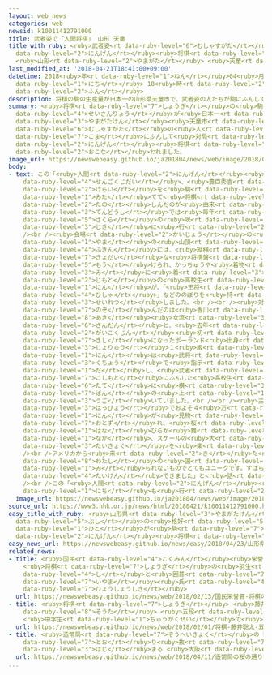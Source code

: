 ```yaml
---
layout: web_news
categories: web
newsid: k10011412791000
title: 武者姿で「人間将棋」 山形 天童
title_with_ruby: <ruby>武者姿<rt data-ruby-level="6">むしゃすがた</rt></ruby>で「<ruby>人間<rt
  data-ruby-level="2">にんげん</rt></ruby><ruby>将棋<rt data-ruby-level="7">しょうぎ</rt></ruby>」
  <ruby>山形<rt data-ruby-level="2">やまがた</rt></ruby> <ruby>天童<rt data-ruby-level="3">てんどう</rt></ruby>
last_modified_at: '2018-04-21T18:41:00+09:00'
datetime: 2018<ruby>年<rt data-ruby-level="1">ねん</rt></ruby>04<ruby>月<rt data-ruby-level="1">がつ</rt></ruby>21<ruby>日<rt
  data-ruby-level="1">にち</rt></ruby> 18<ruby>時<rt data-ruby-level="2">じ</rt></ruby>41<ruby>分<rt
  data-ruby-level="2">ふん</rt></ruby>
description: 将棋の駒の生産量が日本一の山形県天童市で、武者姿の人たちが駒にふんして対局する「人間将棋」が行われました。
summary: <ruby>将棋<rt data-ruby-level="7">しょうぎ</rt></ruby>の<ruby>駒<rt data-ruby-level="7">こま</rt></ruby>の<ruby>生産量<rt
  data-ruby-level="4">せいさんりょう</rt></ruby>が<ruby>日本一<rt data-ruby-level="1">にっぽんいち</rt></ruby>の<ruby>山形県<rt
  data-ruby-level="3">やまがたけん</rt></ruby><ruby>天童市<rt data-ruby-level="3">てんどうし</rt></ruby>で、<ruby>武者姿<rt
  data-ruby-level="6">むしゃすがた</rt></ruby>の<ruby>人<rt data-ruby-level="1">ひと</rt></ruby>たちが<ruby>駒<rt
  data-ruby-level="7">こま</rt></ruby>にふんして<ruby>対局<rt data-ruby-level="3">たいきょく</rt></ruby>する「<ruby>人間<rt
  data-ruby-level="2">にんげん</rt></ruby><ruby>将棋<rt data-ruby-level="7">しょうぎ</rt></ruby>」が<ruby>行<rt
  data-ruby-level="2">おこな</rt></ruby>われました。
image_url: https://newswebeasy.github.io/ja201804/news/web/image/2018/04/21/K10011412791_1804211812_1804211841_01_02.jpg
body:
- text: この「<ruby>人間<rt data-ruby-level="2">にんげん</rt></ruby><ruby>将棋<rt data-ruby-level="7">しょうぎ</rt></ruby>」は、<ruby>戦国時代<rt
    data-ruby-level="4">せんごくじだい</rt></ruby>、<ruby>豊臣秀吉<rt data-ruby-level="8">とよとみひでよし</rt></ruby>が<ruby>家来<rt
    data-ruby-level="2">けらい</rt></ruby>を<ruby>駒<rt data-ruby-level="7">こま</rt></ruby>に<ruby>見立<rt
    data-ruby-level="1">みた</rt></ruby>てて<ruby>将棋<rt data-ruby-level="7">しょうぎ</rt></ruby>を<ruby>楽<rt
    data-ruby-level="2">たの</rt></ruby>しんだのが<ruby>由来<rt data-ruby-level="3">ゆらい</rt></ruby>とされ、<ruby>天童市<rt
    data-ruby-level="3">てんどうし</rt></ruby>では<ruby>毎年<rt data-ruby-level="2">まいとし</rt></ruby>、<ruby>桜<rt
    data-ruby-level="5">さくら</rt></ruby>の<ruby>咲<rt data-ruby-level="7">さ</rt></ruby>く<ruby>時期<rt
    data-ruby-level="3">じき</rt></ruby>に<ruby>行<rt data-ruby-level="2">おこな</rt></ruby>われています。<br
    /><br /><ruby>会場<rt data-ruby-level="2">かいじょう</rt></ruby>の<ruby>舞鶴<rt data-ruby-level="7">まいづる</rt></ruby><ruby>山<rt
    data-ruby-level="1">やま</rt></ruby>の<ruby>山頂<rt data-ruby-level="6">さんちょう</rt></ruby><ruby>付近<rt
    data-ruby-level="4">ふきん</rt></ruby>には、<ruby>縦横<rt data-ruby-level="6">じゅうおう</rt></ruby>およそ１５メートルの<ruby>巨大<rt
    data-ruby-level="7">きょだい</rt></ruby>な<ruby>将棋盤<rt data-ruby-level="7">しょうぎばん</rt></ruby>が<ruby>設<rt
    data-ruby-level="5">もう</rt></ruby>けられ、かっちゅうや<ruby>着物<rt data-ruby-level="3">きもの</rt></ruby>を<ruby>身<rt
    data-ruby-level="3">み</rt></ruby>に<ruby>着<rt data-ruby-level="3">つ</rt></ruby>けた<ruby>地元<rt
    data-ruby-level="2">じもと</rt></ruby>の<ruby>高校生<rt data-ruby-level="2">こうこうせい</rt></ruby>４０<ruby>人<rt
    data-ruby-level="1">にん</rt></ruby>が、「<ruby>王将<rt data-ruby-level="6">おうしょう</rt></ruby>」や「<ruby>飛車<rt
    data-ruby-level="4">ひしゃ</rt></ruby>」などののぼりを<ruby>持<rt data-ruby-level="3">も</rt></ruby>って<ruby>整列<rt
    data-ruby-level="3">せいれつ</rt></ruby>しました。<br /><br /><ruby>対局<rt data-ruby-level="3">たいきょく</rt></ruby>に<ruby>臨<rt
    data-ruby-level="7">のぞ</rt></ruby>んだのは<ruby>香川<rt data-ruby-level="7">かがわ</rt></ruby><ruby>愛生<rt
    data-ruby-level="8">あき</rt></ruby><ruby>女流<rt data-ruby-level="3">じょりゅう</rt></ruby><ruby>三段<rt
    data-ruby-level="6">さんだん</rt></ruby>と、<ruby>去年<rt data-ruby-level="3">きょねん</rt></ruby>、<ruby>外国人<rt
    data-ruby-level="2">がいこくじん</rt></ruby><ruby>初<rt data-ruby-level="4">はつ</rt></ruby>のプロ<ruby>棋士<rt
    data-ruby-level="7">きし</rt></ruby>になったポーランド<ruby>出身<rt data-ruby-level="3">しゅっしん</rt></ruby>のカロリーナ・ステチェンスカ<ruby>女流<rt
    data-ruby-level="3">じょりゅう</rt></ruby>１<ruby>級<rt data-ruby-level="3">きゅう</rt></ruby>です。２<ruby>人<rt
    data-ruby-level="1">にん</rt></ruby>は<ruby>武将<rt data-ruby-level="6">ぶしょう</rt></ruby>になりきった<ruby>口調<rt
    data-ruby-level="3">くちょう</rt></ruby>で<ruby>指示<rt data-ruby-level="5">しじ</rt></ruby>を<ruby>出<rt
    data-ruby-level="1">だ</rt></ruby>し、<ruby>武者<rt data-ruby-level="5">むしゃ</rt></ruby>や<ruby>腰元<rt
    data-ruby-level="7">こしもと</rt></ruby>にふんした<ruby>高校生<rt data-ruby-level="2">こうこうせい</rt></ruby>たちが<ruby>縦<rt
    data-ruby-level="6">たて</rt></ruby>に<ruby>横<rt data-ruby-level="3">よこ</rt></ruby>にと<ruby>盤<rt
    data-ruby-level="7">ばん</rt></ruby>の<ruby>上<rt data-ruby-level="1">うえ</rt></ruby>を<ruby>動<rt
    data-ruby-level="3">うご</rt></ruby>いていました。<br /><br /><ruby>主催者<rt data-ruby-level="7">しゅさいしゃ</rt></ruby>の<ruby>発表<rt
    data-ruby-level="3">はっぴょう</rt></ruby>でおよそ４<ruby>万<rt data-ruby-level="2">まん</rt></ruby>５０００<ruby>人<rt
    data-ruby-level="1">にん</rt></ruby>が<ruby>見物<rt data-ruby-level="3">けんぶつ</rt></ruby>に<ruby>訪<rt
    data-ruby-level="7">おとず</rt></ruby>れ、<ruby>桜<rt data-ruby-level="5">さくら</rt></ruby>の<ruby>花<rt
    data-ruby-level="1">はな</rt></ruby>びらが<ruby>舞<rt data-ruby-level="7">ま</rt></ruby>う<ruby>中<rt
    data-ruby-level="1">なか</rt></ruby>、スケールの<ruby>大<rt data-ruby-level="1">おお</rt></ruby>きな<ruby>対局<rt
    data-ruby-level="3">たいきょく</rt></ruby>を<ruby>楽<rt data-ruby-level="2">たの</rt></ruby>しんでいました。<br
    /><br />アメリカから<ruby>来<rt data-ruby-level="2">き</rt></ruby>た<ruby>男性<rt data-ruby-level="5">だんせい</rt></ruby>は「<ruby>私<rt
    data-ruby-level="8">わたし</rt></ruby>の<ruby>国<rt data-ruby-level="2">くに</rt></ruby>では<ruby>見<rt
    data-ruby-level="1">み</rt></ruby>られないものでとてもユニークです。すばらしい<ruby>文化<rt data-ruby-level="3">ぶんか</rt></ruby>を<ruby>体験<rt
    data-ruby-level="4">たいけん</rt></ruby>できました」と<ruby>話<rt data-ruby-level="2">はな</rt></ruby>していました。<br
    /><br />この「<ruby>人間<rt data-ruby-level="2">にんげん</rt></ruby><ruby>将棋<rt data-ruby-level="7">しょうぎ</rt></ruby>」は２２<ruby>日<rt
    data-ruby-level="1">にち</rt></ruby>も<ruby>行<rt data-ruby-level="2">おこな</rt></ruby>われます。
  image_url: https://newswebeasy.github.io/ja201804/news/web/image/2018/04/21/K10011412791_1804211812_1804211841_01_03.jpg
source_url: https://www3.nhk.or.jp/news/html/20180421/k10011412791000.html
easy_title_with_ruby: <ruby>山形県<rt data-ruby-level="3">やまがたけん</rt></ruby>で<ruby>武士<rt
  data-ruby-level="5">ぶし</rt></ruby>の<ruby>格好<rt data-ruby-level="5">かっこう</rt></ruby>の<ruby>人<rt
  data-ruby-level="1">ひと</rt></ruby>が<ruby>駒<rt data-ruby-level="7">こま</rt></ruby>になる「<ruby>人間<rt
  data-ruby-level="2">にんげん</rt></ruby><ruby>将棋<rt data-ruby-level="7">しょうぎ</rt></ruby>」のイベント
easy_news_url: https://newswebeasy.github.io/news/easy/2018/04/23/山形県で武士の格好の人が駒になる人間将棋のイベント
related_news:
- title: <ruby>国民<rt data-ruby-level="4">こくみん</rt></ruby><ruby>栄誉賞<rt data-ruby-level="7">えいよしょう</rt></ruby>
    <ruby>将棋<rt data-ruby-level="7">しょうぎ</rt></ruby>の<ruby>羽生<rt data-ruby-level="8">はぶ</rt></ruby><ruby>氏<rt
    data-ruby-level="4">し</rt></ruby>と<ruby>囲碁<rt data-ruby-level="7">いご</rt></ruby>の<ruby>井山<rt
    data-ruby-level="7">いやま</rt></ruby><ruby>氏<rt data-ruby-level="4">し</rt></ruby>の<ruby>表彰式<rt
    data-ruby-level="7">ひょうしょうしき</rt></ruby>
  url: https://newswebeasy.github.io/news/web/2018/02/13/国民栄誉賞-将棋の羽生氏と囲碁の井山氏の表彰式
- title: <ruby>将棋<rt data-ruby-level="7">しょうぎ</rt></ruby> <ruby>藤井<rt data-ruby-level="7">ふじい</rt></ruby><ruby>聡太<rt
    data-ruby-level="8">そうた</rt></ruby> <ruby>五段<rt data-ruby-level="6">ごだん</rt></ruby>に
    <ruby>中学生<rt data-ruby-level="1">ちゅうがくせい</rt></ruby>で<ruby>初<rt data-ruby-level="4">はつ</rt></ruby>
  url: https://newswebeasy.github.io/news/web/2018/02/01/将棋-藤井聡太-五段に-中学生で初
- title: <ruby>造幣局<rt data-ruby-level="7">ぞうへいきょく</rt></ruby>の「<ruby>桜<rt data-ruby-level="5">さくら</rt></ruby>の<ruby>通<rt
    data-ruby-level="7">とお</rt></ruby>り<ruby>抜<rt data-ruby-level="7">ぬ</rt></ruby>け」<ruby>始<rt
    data-ruby-level="3">はじ</rt></ruby>まる <ruby>大阪<rt data-ruby-level="8">おおさか</rt></ruby>
  url: https://newswebeasy.github.io/news/web/2018/04/11/造幣局の桜の通り抜け始まる-大阪
...
```

